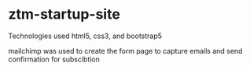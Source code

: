 # ztm-startup-site

Technologies used html5, css3, and bootstrap5

mailchimp was used to create the form page to capture emails and send confirmation for subscibtion
